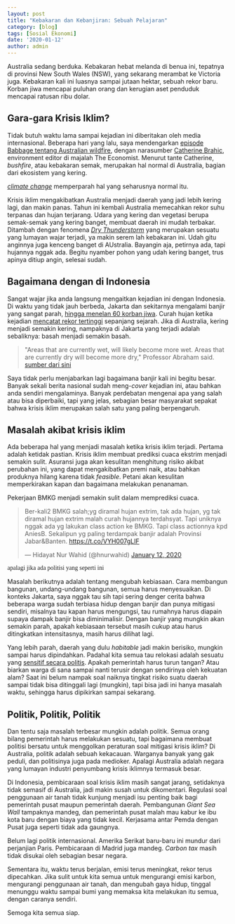 ```yaml
---
layout: post
title: "Kebakaran dan Kebanjiran: Sebuah Pelajaran"
category: [blog]
tags: [Sosial Ekonomi]
date: '2020-01-12'
author: admin
---
```


Australia sedang berduka. Kebakaran hebat melanda di benua ini, tepatnya di provinsi New South Wales (NSW), yang sekarang merambat ke Victoria juga. Kebakaran kali ini luasnya sampai jutaan hektar, sebuah rekor baru. Korban jiwa mencapai puluhan orang dan kerugian aset penduduk mencapai ratusan ribu dolar.

## Gara-gara Krisis Iklim?

Tidak butuh waktu lama sampai kejadian ini diberitakan oleh media internasional. Beberapa hari yang lalu, saya mendengarkan [episode Babbage tentang Australian wildfire](https://www.economist.com/podcasts/2020/01/08/fire-fighting-the-lessons-from-australias-wildfires), dengan narasumber [Catherine Brahic](http://mediadirectory.economist.com/people/catherine-brahic-2/), environment editor di majalah The Economist. Menurut tante Catherine, *bushfire*, atau kebakaran semak, merupakan hal normal di Australia, bagian dari ekosistem yang kering.

[*climate change*](https://climate.nasa.gov/evidence/) memperparah hal yang seharusnya normal itu.

Krisis iklim mengakibatkan Australia menjadi daerah yang jadi lebih kering lagi, dan makin panas. Tahun ini kembali Australia memecahkan rekor suhu terpanas dan hujan terjarang. Udara yang kering dan vegetasi berupa semak-semak yang kering banget, membuat daerah ini mudah terbakar. Ditambah dengan fenomena [*Dry Thunderstorm*](https://en.wikipedia.org/wiki/Dry_thunderstorm) yang merupakan sesuatu yang lumayan wajar terjadi, ya makin serem lah kebakaran ini. Udah gitu anginnya juga kenceng banget di AUstralia. Bayangin aja, petirnya ada, tapi hujannya nggak ada. Begitu nyamber pohon yang udah kering banget, trus apinya ditiup angin, selesai sudah.

## Bagaimana dengan di Indonesia

Sangat wajar jika anda langsung mengaitkan kejadian ini dengan Indonesia. Di waktu yang tidak jauh berbeda, Jakarta dan sekitarnya mengalami banjir yang sangat parah, [hingga menelan 60 korban jiwa](https://www.bbc.com/indonesia/indonesia-50962493). Curah hujan ketika kejadian [mencatat rekor tertinggi](https://katadata.co.id/berita/2020/01/01/curah-hujan-catat-rekor-tertinggi-103-titik-banjir-kepung-jakarta) sepanjang sejarah. Jika di Australia, kering menjadi semakin kering, nampaknya di Jakarta yang terjadi adalah sebaliknya: basah menjadi semakin basah.

>"Areas that are currently wet, will likely become more wet. Areas that are currently dry will become more dry," Professor Abraham said.
[sumber dari sini](https://www.abc.net.au/news/science/2020-01-14/climate-change-ocean-warming-2019/11863056)

Saya tidak perlu menjabarkan lagi bagaimana banjir kali ini begitu besar. Banyak sekali berita nasional sudah meng-*cover* kejadian ini, atau bahkan anda sendiri mengalaminya. Banyak perdebatan mengenai apa yang salah atau bisa diperbaiki, tapi yang jelas, sebagian besar masyarakat sepakat bahwa krisis iklim merupakan salah satu yang paling berpengaruh.

## Masalah akibat krisis iklim

Ada beberapa hal yang menjadi masalah ketika krisis iklim terjadi. Pertama adalah ketidak pastian. Krisis iklim membuat prediksi cuaca ekstrim menjadi semakin sulit. Asuransi juga akan kesulitan menghitung risiko akibat perubahan ini, yang dapat mengakibatkan premi naik, atau bahkan produknya hilang karena tidak *feasible*. Petani akan kesulitan memperkirakan kapan dan bagaimana melakukan penanaman.

Pekerjaan BMKG menjadi semakin sulit dalam memprediksi cuaca.

<blockquote class="twitter-tweet"><p lang="in" dir="ltr">Ber-kali2 BMKG salah;yg diramal hujan extrim, tak ada hujan, yg tak diramal hujan extrim malah curah hujannya terdahsyat. Tapi uniknya nggak ada yg lakukan class action ke BMKG. Tapi class actionnya kpd AniesB. Sekalipun yg paling terdampak banjir adalah Provinsi Jabar&amp;Banten. <a href="https://t.co/VYH007gLIF">https://t.co/VYH007gLIF</a></p>&mdash; Hidayat Nur Wahid (@hnurwahid) <a href="https://twitter.com/hnurwahid/status/1216331892670132225?ref_src=twsrc%5Etfw">January 12, 2020</a></blockquote> <script async src="https://platform.twitter.com/widgets.js" charset="utf-8"></script> <span style="font-family:Papyrus; font-size:1em;">apalagi jika ada politisi yang seperti ini</span>

Masalah berikutnya adalah tentang mengubah kebiasaan. Cara membangun bangunan, undang-undang bangunan, semua harus menyesuaikan. Di konteks Jakarta, saya nggak tau sih tapi sering denger cerita bahwa beberapa warga sudah terbiasa hidup dengan banjir dan punya mitigasi sendiri, misalnya tau kapan harus mengungsi, tau rumahnya harus diapain supaya dampak banjir bisa diminimalisir. Dengan banjir yang mungkin akan semakin parah, apakah kebiasaan tersebut masih cukup atau harus ditingkatkan intensitasnya, masih harus dilihat lagi.

Yang lebih parah, daerah yang dulu *habitable* jadi makin berisiko, mungkin sampai harus dipindahkan. Padahal kita semua tau relokasi adalah sesuatu yang [sensitif secara politis](https://regional.kompas.com/read/2010/10/27/16512887/Marzuki.Pindah.Saja.ke.Daratan). Apakah pemerintah harus turun tangan? Atau biarkan warga di sana sampai nanti terusir dengan sendirinya oleh kekuatan alam? Saat ini belum nampak soal naiknya tingkat risiko suatu daerah sampai tidak bisa ditinggali lagi (mungkin), tapi bisa jadi ini hanya masalah waktu, sehingga harus dipikirkan sampai sekarang.

## Politik, Politik, Politik

Dan tentu saja masalah terbesar mungkin adalah politik. Semua orang bilang pemerintah harus melakukan sesuatu, tapi bagaimana membuat politisi bersatu untuk menggolkan peraturan soal mitigasi krisis iklim? Di Australia, politik adalah sebuah kekacauan. Warganya banyak yang gak peduli, dan politisinya juga pada medioker. Apalagi Australia adalah negara yang lumayan industri penyumbang krisis iklimnya termasuk besar. 

Di Indonesia, pembicaraan soal krisis iklim masih sangat jarang, setidaknya tidak semasif di Australia, jadi makin susah untuk dikomentari. Regulasi soal penggunaan air tanah tidak kunjung menjadi isu penting baik bagi pemerintah pusat maupun pemerintah daerah. Pembangunan *Giant Sea Wall* tampaknya mandeg, dan pemerintah pusat malah mau kabur ke ibu kota baru dengan biaya yang tidak kecil. Kerjasama antar Pemda dengan Pusat juga seperti tidak ada gaungnya.

Belum lagi politik internasional. Amerika Serikat baru-baru ini mundur dari perjanjian Paris. Pembicaraan di Madrid juga mandeg. *Carbon tax* masih tidak disukai oleh sebagian besar negara. 

Sementara itu, waktu terus berjalan, emisi terus meningkat, rekor terus dipecahkan. Jika sulit untuk kita semua untuk mengurangi emisi karbon, mengurangi penggunaan air tanah, dan mengubah gaya hidup, tinggal menunggu waktu sampai bumi yang memaksa kita melakukan itu semua, dengan caranya sendiri.

Semoga kita semua siap.
